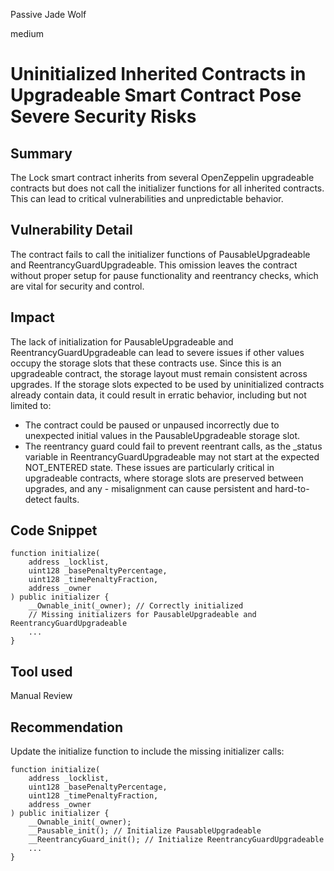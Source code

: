 Passive Jade Wolf

medium

# Uninitialized Inherited Contracts in Upgradeable Smart Contract Pose Severe Security Risks

## Summary
The Lock smart contract inherits from several OpenZeppelin upgradeable contracts but does not call the initializer functions for all inherited contracts. This can lead to critical vulnerabilities and unpredictable behavior.
## Vulnerability Detail
The contract fails to call the initializer functions of PausableUpgradeable and ReentrancyGuardUpgradeable. This omission leaves the contract without proper setup for pause functionality and reentrancy checks, which are vital for security and control.
## Impact
The lack of initialization for PausableUpgradeable and ReentrancyGuardUpgradeable can lead to severe issues if other values occupy the storage slots that these contracts use. Since this is an upgradeable contract, the storage layout must remain consistent across upgrades. If the storage slots expected to be used by uninitialized contracts already contain data, it could result in erratic behavior, including but not limited to:

- The contract could be paused or unpaused incorrectly due to unexpected initial values in the PausableUpgradeable storage slot.
- The reentrancy guard could fail to prevent reentrant calls, as the _status variable in ReentrancyGuardUpgradeable may not start at the expected NOT_ENTERED state.
These issues are particularly critical in upgradeable contracts, where storage slots are preserved between upgrades, and any - misalignment can cause persistent and hard-to-detect faults.
## Code Snippet
```solidity
function initialize(
    address _locklist,
    uint128 _basePenaltyPercentage,
    uint128 _timePenaltyFraction,
    address _owner
) public initializer {
    __Ownable_init(_owner); // Correctly initialized
    // Missing initializers for PausableUpgradeable and ReentrancyGuardUpgradeable
    ...
}
```
## Tool used

Manual Review

## Recommendation
Update the initialize function to include the missing initializer calls:
```solidity
function initialize(
    address _locklist,
    uint128 _basePenaltyPercentage,
    uint128 _timePenaltyFraction,
    address _owner
) public initializer {
    __Ownable_init(_owner);
    __Pausable_init(); // Initialize PausableUpgradeable
    __ReentrancyGuard_init(); // Initialize ReentrancyGuardUpgradeable
    ...
}
```